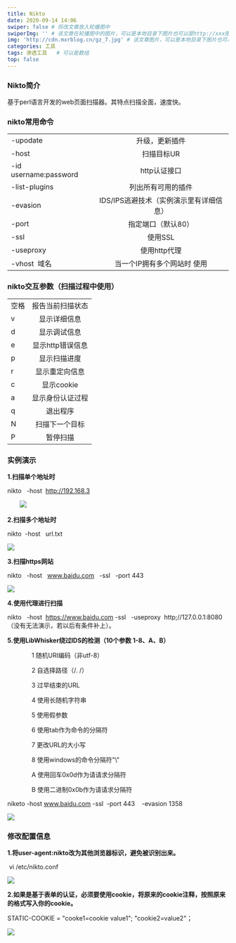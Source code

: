 ```yaml
---
title: Nikto
date: 2020-09-14 14:06
swiper: false # 将改文章放入轮播图中
swiperImg: '' # 该文章在轮播图中的图片，可以是本地目录下图片也可以是http://xxx图片
img: 'http://cdn.mxrblog.cn/gz_7.jpg' # 该文章图片，可以是本地目录下图片也可以是http://xxx图片
categories: 工具
tags: 渗透工具   # 可以是数组
top: false
---
```




### Nikto简介

基于perl语言开发的web页面扫描器。其特点扫描全面，速度快。

### nikto常用命令



|                        |                                         |
| :--------------------- | :-------------------------------------: |
| \-upodate              |             升级，更新插件              |
| \-host                 |               扫描目标UR                |
| \-id username:password |              http认证接口               |
| \-list-plugins         |           列出所有可用的插件            |
| \-evasion              | IDS/IPS逃避技术（实例演示里有详细信息） |
| \-port                 |           指定端口（默认80）            |
| -ssl                   |                 使用SSL                 |
| \-useproxy             |              使用http代理               |
| \-vhost  域名          |       当一个IP拥有多个网站时 使用       |



### nikto交互参数（扫描过程中使用）

|      |                  |
| :--- | :--------------: |
| 空格 | 报告当前扫描状态 |
| v    |   显示详细信息   |
| d    |   显示调试信息   |
| e    | 显示http错误信息 |
| p    |   显示扫描进度   |
| r    |  显示重定向信息  |
| c    |    显示cookie    |
| a    | 显示身份认证过程 |
| q    |     退出程序     |
| N    |  扫描下一个目标  |
| P    |     暂停扫描     |



### 实例演示

**1.扫描单个地址时**

nikto   -host  http://192.168.3

       ![](https://img-blog.csdnimg.cn/20200508150110280.png?x-oss-process=image/watermark,type_ZmFuZ3poZW5naGVpdGk,shadow_10,text_aHR0cHM6Ly9ibG9nLmNzZG4ubmV0L3NtbGlfbmc=,size_16,color_FFFFFF,t_70)

**2.扫描多个地址时**

nikto  -host   url.txt

![](https://img-blog.csdnimg.cn/20200508150130650.png?x-oss-process=image/watermark,type_ZmFuZ3poZW5naGVpdGk,shadow_10,text_aHR0cHM6Ly9ibG9nLmNzZG4ubmV0L3NtbGlfbmc=,size_16,color_FFFFFF,t_70)

**3.扫描https网站**

nikto   -host   www.baidu.com   -ssl   -port 443

![](https://img-blog.csdnimg.cn/20200508150147671.png?x-oss-process=image/watermark,type_ZmFuZ3poZW5naGVpdGk,shadow_10,text_aHR0cHM6Ly9ibG9nLmNzZG4ubmV0L3NtbGlfbmc=,size_16,color_FFFFFF,t_70)

**4.使用代理进行扫描**

nikto   -host  https://www.baidu.com -ssl   -useproxy  http;//127.0.0.1:8080（没有无法演示，若以后有条件补上）。

**5.使用LibWhisker绕过IDS的检测（10个参数 1-8、A、B）**

              1 随机URI编码（非utf-8）

              2 自选择路径（/. /）

              3 过早结束的URL

              4 使用长随机字符串

              5 使用假参数

              6 使用tab作为命令的分隔符

              7 更改URL的大小写

              8 使用windows的命令分隔符"\\"

              A 使用回车0x0d作为请请求分隔符

              B 使用二进制0x0b作为请请求分隔符      

niketo -host www.baidu.com -ssl  -port 443    -evasion 1358

![](https://img-blog.csdnimg.cn/20200508151222711.png?x-oss-process=image/watermark,type_ZmFuZ3poZW5naGVpdGk,shadow_10,text_aHR0cHM6Ly9ibG9nLmNzZG4ubmV0L3NtbGlfbmc=,size_16,color_FFFFFF,t_70)

### 修改配置信息

**1.将user-agent:nikto改为其他浏览器标识，避免被识别出来。** 

 vi /etc/nikto.conf

![](https://img-blog.csdnimg.cn/20200508151959421.png?x-oss-process=image/watermark,type_ZmFuZ3poZW5naGVpdGk,shadow_10,text_aHR0cHM6Ly9ibG9nLmNzZG4ubmV0L3NtbGlfbmc=,size_16,color_FFFFFF,t_70)

**2.如果是基于表单的认证，必须要使用cookie，将原来的cookie注释，按照原来的格式写入你的cookie。** 

STATIC-COOKIE = "cooke1=cookie value1"; "cookie2=value2"； 

![](https://img-blog.csdnimg.cn/20200508151928619.png?x-oss-process=image/watermark,type_ZmFuZ3poZW5naGVpdGk,shadow_10,text_aHR0cHM6Ly9ibG9nLmNzZG4ubmV0L3NtbGlfbmc=,size_16,color_FFFFFF,t_70)

